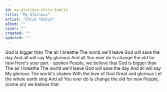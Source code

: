 ```yaml
---
id: my-glorious-chris-tomlin
title: "My Glorious"
artist: "Chris Tomlin"
album: ""
cover: ""
created: ""
updated: ""
---
```


God is bigger than
The air I breathe
The world we'll leave
God will save the day
And all will say
My glorious
And all You ever do
Is change the old for new
Here's your part - spoken
People, we believe that
God is bigger than
The air I breathe
The world we'll leave
God will save the day
And all will say
My glorious
The world's shaken
With the love of God
Great and glorious
Let the whole earth sing
And all You ever do
Is change the old for new
People, (come on) we believe that